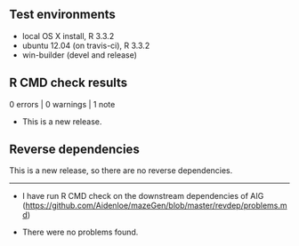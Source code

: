 ## Test environments
* local OS X install, R 3.3.2
* ubuntu 12.04 (on travis-ci), R 3.3.2
* win-builder (devel and release)

## R CMD check results

0 errors | 0 warnings | 1 note

* This is a new release.

## Reverse dependencies

This is a new release, so there are no reverse dependencies.

---

* I have run R CMD check on the downstream dependencies of AIG
  (https://github.com/Aidenloe/mazeGen/blob/master/revdep/problems.md)
  
* There were no problems found.


##
